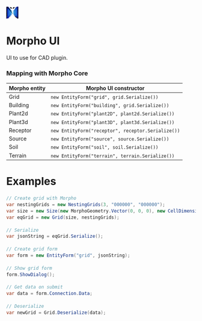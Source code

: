 ![Logo](https://github.com/AntonelloDN/Morpho/blob/master/logo/logo_morpho_32.png)

# Morpho UI
UI to use for CAD plugin.

### Mapping with Morpho Core
| Morpho entity | Morpho UI constructor | 
| --------------- | --------------- | 
| Grid | `new EntityForm("grid", grid.Serialize())`|
| Building | `new EntityForm("building", grid.Serialize())`|
| Plant2d | `new EntityForm("plant2D", plant2d.Serialize())`|
| Plant3d | `new EntityForm("plant3D", plant3d.Serialize())`|
| Receptor | `new EntityForm("receptor", receptor.Serialize())`|
| Source | `new EntityForm("source", source.Serialize())`|
| Soil | `new EntityForm("soil", soil.Serialize())`|
| Terrain | `new EntityForm("terrain", terrain.Serialize())`|

# Examples
```csharp
// Create grid with Morpho
var nestingGrids = new NestingGrids(3, "000000", "000000");
var size = new Size(new MorphoGeometry.Vector(0, 0, 0), new CellDimension(3, 3, 3), 100, 100, 25);
var eqGrid = new Grid(size, nestingGrids);

// Serialize
var jsonString = eqGrid.Serialize();

// Create grid form
var form = new EntityForm("grid", jsonString);

// Show grid form
form.ShowDialog();

// Get data on submit
var data = form.Connection.Data;

// Deserialize
var newGrid = Grid.Deserialize(data);
```

